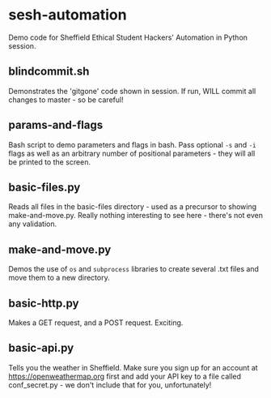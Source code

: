 # sesh-automation

Demo code for Sheffield Ethical Student Hackers' Automation in Python session.

## blindcommit.sh

Demonstrates the 'gitgone' code shown in session. If run, WILL commit all changes to master - so be careful!

## params-and-flags

Bash script to demo parameters and flags in bash. Pass optional `-s` and `-i` flags as well as an arbitrary number of positional parameters - they will all be printed to the screen.

## basic-files.py

Reads all files in the basic-files directory - used as a precursor to showing make-and-move.py. Really nothing interesting to see here - there's not even any validation.

## make-and-move.py

Demos the use of `os` and `subprocess` libraries to create several .txt files and move them to a new directory.

## basic-http.py

Makes a GET request, and a POST request. Exciting.

## basic-api.py

Tells you the weather in Sheffield. Make sure you sign up for an account at https://openweathermap.org first and add your API key to a file called conf_secret.py - we don't include that for you, unfortunately!